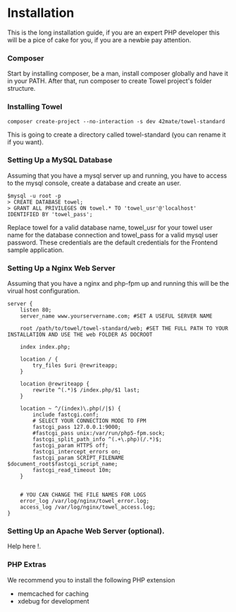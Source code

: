 Installation
============

This is the long installation guide, if you are an expert PHP developer this will be a pice of cake for you,
if you are a newbie pay attention.

### Composer

Start by installing composer, be a man, install composer globally and have it in your PATH.
After that, run composer to create Towel project's folder structure.

### Installing Towel

```
composer create-project --no-interaction -s dev 42mate/towel-standard
```

This is going to create a directory called towel-standard (you can rename it if you want).

### Setting Up a MySQL Database

Assuming that you have a mysql server up and running, you have to access to the mysql console, create a database and create
an user.

```
$mysql -u root -p
> CREATE DATABASE towel;
> GRANT ALL PRIVILEGES ON towel.* TO 'towel_usr'@'localhost' IDENTIFIED BY 'towel_pass';
```

Replace towel for a valid database name, towel_usr for your towel user name for the database connection and towel_pass for
a valid mysql user password. These credentials are the default credentials for the Frontend sample application.

### Setting Up a Nginx Web Server

Assuming that you have a nginx and php-fpm up and running this will be the virual host configuration.

```
server {
    listen 80;
    server_name www.yourservername.com; #SET A USEFUL SERVER NAME

    root /path/to/towel/towel-standard/web; #SET THE FULL PATH TO YOUR INSTALLATION AND USE THE web FOLDER AS DOCROOT

    index index.php;

    location / {
        try_files $uri @rewriteapp;
    }

    location @rewriteapp {
        rewrite ^(.*)$ /index.php/$1 last;
    }

    location ~ ^/(index)\.php(/|$) {
        include fastcgi.conf;
        # SELECT YOUR CONNECTION MODE TO FPM
        fastcgi_pass 127.0.0.1:9000;
        #fastcgi_pass unix:/var/run/php5-fpm.sock;
        fastcgi_split_path_info ^(.+\.php)(/.*)$;
        fastcgi_param HTTPS off;
        fastcgi_intercept_errors on;
        fastcgi_param SCRIPT_FILENAME $document_root$fastcgi_script_name;
        fastcgi_read_timeout 10m;
    }


    # YOU CAN CHANGE THE FILE NAMES FOR LOGS
    error_log /var/log/nginx/towel_error.log;
    access_log /var/log/nginx/towel_access.log;
}
```

### Setting Up an Apache Web Server (optional).

Help here !.

### PHP Extras

We recommend you to install the following PHP extension

- memcached for caching
- xdebug for development
